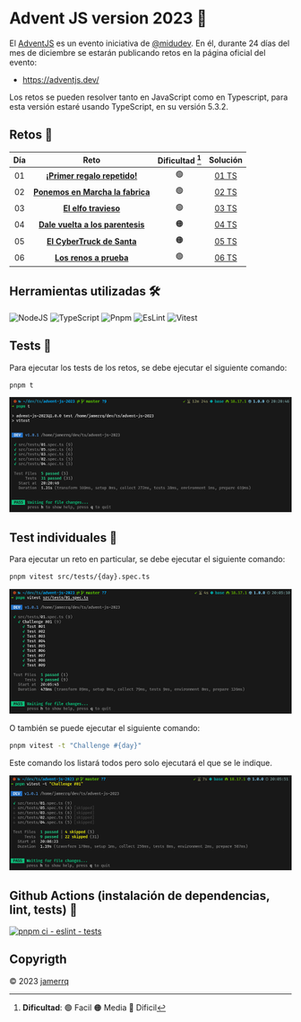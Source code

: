 # Advent JS version 2023 🎄

El [AdventJS](https://adventjs.dev/) es un evento iniciativa de
[@midudev](https://midu.dev/). En él, durante 24 días del mes de diciembre se
estarán publicando retos en la página oficial del evento:

- https://adventjs.dev/

Los retos se pueden resolver tanto en JavaScript como en Typescript, para esta
versión estaré usando TypeScript, en su versión 5.3.2.

## Retos 🎅

| Día |                                     Reto                                      | Dificultad [^1]  |                                Solución                                 |
| :-: | :---------------------------------------------------------------------------: | :--------: | :---------------------------------------------------------------------: |
| 01  |   [**¡Primer regalo repetido!**](https://adventjs.dev/es/challenges/2023/1)   |     🟢     | [01 TS](./src/challenges/01.ts) |
| 02  | [**Ponemos en Marcha la fabrica**](https://adventjs.dev/es/challenges/2023/2) |     🟢     | [02 TS](./src/challenges/02.ts) |
| 03  |       [**El elfo travieso**](https://adventjs.dev/es/challenges/2023/3)       |     🟢     | [03 TS](./src/challenges/03.ts) |
| 04  | [**Dale vuelta a los parentesis**](https://adventjs.dev/es/challenges/2023/4) |     🟠     | [04 TS](./src/challenges/04.ts) |
| 05  | [**El CyberTruck de Santa**](https://adventjs.dev/es/challenges/2023/5) |     🟠     | [05 TS](./src/challenges/05.ts) |
| 06  | [**Los renos a prueba**](https://adventjs.dev/es/challenges/2023/6) |     🟢     | [06 TS](./src/challenges/06.ts) |

## Herramientas utilizadas 🛠️

![NodeJS](https://img.shields.io/badge/-NodeJS-339933?style=flat-square&logo=node.js&logoColor=white)
![TypeScript](https://img.shields.io/badge/-TypeScript-007ACC?style=flat-square&logo=typescript&logoColor=white)
![Pnpm](https://img.shields.io/badge/-Pnpm-F69220?style=flat-square&logo=pnpm&logoColor=white)
![EsLint](https://img.shields.io/badge/-EsLint-4B32C3?style=flat-square&logo=eslint&logoColor=white)
![Vitest](https://img.shields.io/badge/-Vitest-ADD467?style=flat-square&logo=vitest&logoColor=white)

## Tests 🧪

Para ejecutar los tests de los retos, se debe ejecutar el siguiente comando:

```bash
pnpm t
```
![Alt text](lib/image-2.png)

## Test individuales 🔬

Para ejecutar un reto en particular, se debe ejecutar el siguiente comando:

```bash
pnpm vitest src/tests/{day}.spec.ts
```
![Alt text](lib/image-1.png)

O también se puede ejecutar el siguiente comando:

```bash
pnpm vitest -t "Challenge #{day}"
```
Este comando los listará todos pero solo ejecutará el que se le indique.

![Alt text](lib/image.png)

## Github Actions (instalación de dependencias, lint, tests) 🚀

[![pnpm ci - eslint -
tests](https://github.com/jamerrq/advent-js-2023/actions/workflows/ci-eslint-tests.yml/badge.svg)](https://github.com/jamerrq/advent-js-2023/actions/workflows/ci-eslint-tests.yml)

## Copyrigth

© 2023 [jamerrq](https://github.com/jamerrq)

[^1]: **Dificultad**: 🟢 Facil 🟠 Media 🔴 Dificil
